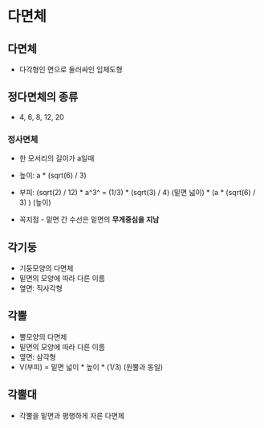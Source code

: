 # 다면체

## 다면체

* 다각형인 면으로 둘러싸인 입체도형

## 정다면체의 종류

* 4, 6, 8, 12, 20

### 정사면체

* 한 모서리의 길이가 a일때
* 높이: a * (sqrt(6) / 3)
* 부피: (sqrt(2) / 12) * a^3^ = (1/3) * (sqrt(3) / 4) (밑면 넓이) * (a * (sqrt(6) / 3) ) (높이)



* 꼭지점 - 밑면 간 수선은 밑면의 <b>무게중심을 지남</b>



## 각기둥

* 기둥모양의 다면체
* 밑면의 모양에 따라 다른 이름
* 옆면: 직사각형

## 각뿔

* 뿔모양의 다면체
* 밑면의 모양에 따라 다른 이름
* 옆면: 삼각형
* V(부피) = 밑면 넓이 * 높이 * (1/3) (원뿔과 동일)

## 각뿔대

* 각뿔을 밑면과 평행하게 자른 다면체